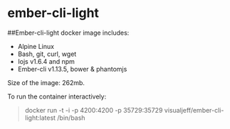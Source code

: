 ember-cli-light
===============

##Ember-cli-light docker image includes:

* Alpine Linux
* Bash, git, curl, wget
* Iojs v1.6.4 and npm
* Ember-cli v1.13.5, bower & phantomjs

Size of the image: 262mb.

To run the container interactively:

> docker run -t -i -p 4200:4200 -p 35729:35729 visualjeff/ember-cli-light:latest /bin/bash


